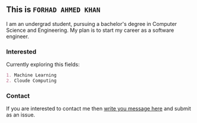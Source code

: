 ## This is `FORHAD AHMED KHAN`

I am an undergrad student, pursuing a bachelor's degree in Computer Science and Engineering. My plan is to start my career as a software engineer. 


### Interested

Currently exploring this fields:

```markdown
1. Machine Learning
2. Cloude Computing
```


### Contact

If you are interested to contact me then [write you message here](https://github.com/forhadakhan/forhadakhan/issues/new) and submit as an issue.

